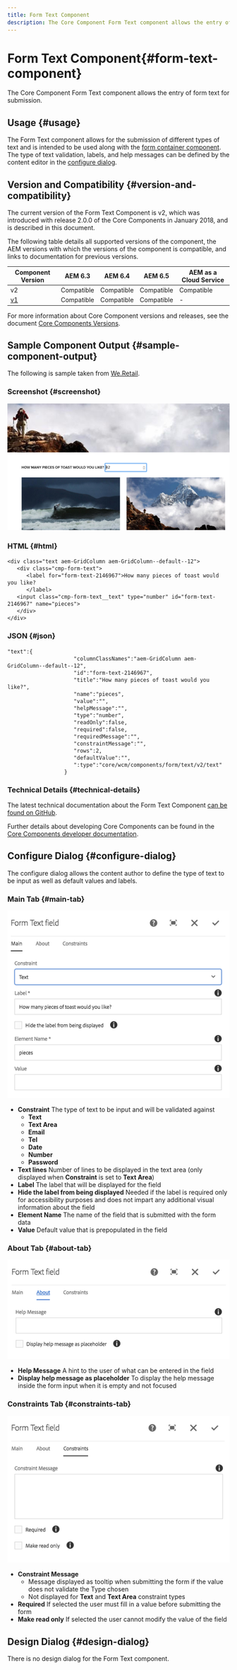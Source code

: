 ```yaml
---
title: Form Text Component
description: The Core Component Form Text component allows the entry of form text for submission.
---
```


# Form Text Component{#form-text-component}

The Core Component Form Text component allows the entry of form text for submission.

## Usage {#usage}

The Form Text component allows for the submission of different types of text and is intended to be used along with the [form container component](form-container.md). The type of text validation, labels, and help messages can be defined by the content editor in the [configure dialog](#configure-dialog).

## Version and Compatibility {#version-and-compatibility}

The current version of the Form Text Component is v2, which was introduced with release 2.0.0 of the Core Components in January 2018, and is described in this document.

The following table details all supported versions of the component, the AEM versions with which the versions of the component is compatible, and links to documentation for previous versions.

|Component Version|AEM 6.3|AEM 6.4|AEM 6.5|AEM as a Cloud Service|
|--- |--- |--- |--- |---|
|v2|Compatible|Compatible|Compatible|Compatible|
|[v1](form-text-v1.md)|Compatible|Compatible|Compatible|-|

For more information about Core Component versions and releases, see the document [Core Components Versions](versions.md).

## Sample Component Output {#sample-component-output}

The following is sample taken from [We.Retail](https://docs.adobe.com/content/help/en/experience-manager-65/developing/bestpractices/we-retail/we-retail.html).

### Screenshot {#screenshot}

![](assets/chlimage_1-22.png)

### HTML {#html}

```
<div class="text aem-GridColumn aem-GridColumn--default--12">
   <div class="cmp-form-text">
      <label for="form-text-2146967">How many pieces of toast would you like?
      </label>
   <input class="cmp-form-text__text" type="number" id="form-text-2146967" name="pieces">
   </div>
</div>
```

### JSON {#json}

```
"text":{  
                     "columnClassNames":"aem-GridColumn aem-GridColumn--default--12",
                     "id":"form-text-2146967",
                     "title":"How many pieces of toast would you like?",
                     "name":"pieces",
                     "value":"",
                     "helpMessage":"",
                     "type":"number",
                     "readOnly":false,
                     "required":false,
                     "requiredMessage":"",
                     "constraintMessage":"",
                     "rows":2,
                     "defaultValue":"",
                     ":type":"core/wcm/components/form/text/v2/text"
                  }
```

### Technical Details {#technical-details}

The latest technical documentation about the Form Text Component [can be found on GitHub](https://adobe.com/go/aem_cmp_tech_form_text_v2).

Further details about developing Core Components can be found in the [Core Components developer documentation](developing.md).

## Configure Dialog {#configure-dialog}

The configure dialog allows the content author to define the type of text to be input as well as default values and labels.

### Main Tab {#main-tab}

![](assets/chlimage_1-23.png)

* **Constraint**
  The type of text to be input and will be validated against
  * **Text**
  * **Text Area**
  * **Email**
  * **Tel**
  * **Date**
  * **Number**
  * **Password**
* **Text lines**
  Number of lines to be displayed in the text area (only displayed when **Constraint** is set to **Text Area**)
* **Label**
  The label that will be displayed for the field
* **Hide the label from being displayed**
  Needed if the label is required only for accessibility purposes and does not impart any additional visual information about the field
* **Element Name**
  The name of the field that is submitted with the form data
* **Value**
  Default value that is prepopulated in the field

### About Tab {#about-tab}

![](assets/chlimage_1-24.png)

* **Help Message**
  A hint to the user of what can be entered in the field
* **Display help message as placeholder**
  To display the help message inside the form input when it is empty and not focused

### Constraints Tab {#constraints-tab}

![](assets/chlimage_1-25.png)

* **Constraint Message**
  * Message displayed as tooltip when submitting the form if the value does not validate the Type chosen
  * Not displayed for **Text** and **Text Area** constraint types
* **Required**
  If selected the user must fill in a value before submitting the form
* **Make read only**
  If selected the user cannot modify the value of the field

## Design Dialog {#design-dialog}

There is no design dialog for the Form Text component.
